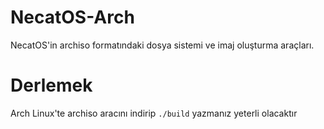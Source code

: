 # NecatOS-Arch

NecatOS'in archiso formatındaki dosya sistemi ve imaj oluşturma araçları.

# Derlemek

Arch Linux'te archiso aracını indirip `./build` yazmanız yeterli olacaktır
